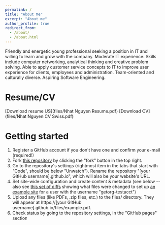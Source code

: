 ```yaml
---
permalink: /
title: "About Me"
excerpt: "About me"
author_profile: true
redirect_from: 
  - /about/
  - /about.html
---
```


Friendly and energetic young professional seeking a position in IT and willing to learn and grow with the company. Moderate IT experience. Skills include computer networking, analytical thinking and creative problem solving. Able to apply customer service concepts to IT to improve user experience for clients, employees and administration. Team-oriented and culturally diverse. Aspiring Software Engineering.

Resume/CV
======
[Download resume US](files/Nhat Nguyen Resume.pdf)
[Download CV](files/Nhat Nguyen CV Swiss.pdf)

Getting started
======
1. Register a GitHub account if you don't have one and confirm your e-mail (required!)
1. Fork [this repository](https://github.com/academicpages/academicpages.github.io) by clicking the "fork" button in the top right. 
1. Go to the repository's settings (rightmost item in the tabs that start with "Code", should be below "Unwatch"). Rename the repository "[your GitHub username].github.io", which will also be your website's URL.
1. Set site-wide configuration and create content & metadata (see below -- also see [this set of diffs](http://archive.is/3TPas) showing what files were changed to set up [an example site](https://getorg-testacct.github.io) for a user with the username "getorg-testacct")
1. Upload any files (like PDFs, .zip files, etc.) to the files/ directory. They will appear at https://[your GitHub username].github.io/files/example.pdf.  
1. Check status by going to the repository settings, in the "GitHub pages" section

